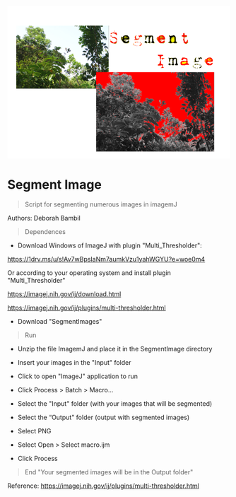 
![name-of-you-image](https://github.com/DeborahBambil/figs/blob/main/Manual%20User.png?raw=true)

# Segment Image
> Script for segmenting numerous images in imagemJ

Authors: Deborah Bambil

> Dependences

- Download Windows of ImageJ with plugin "Multi_Thresholder":

https://1drv.ms/u/s!Av7wBpsIaNm7aumkVzu1yahWGYU?e=woe0m4

Or according to your operating system and install plugin "Multi_Thresholder"

https://imagej.nih.gov/ij/download.html

https://imagej.nih.gov/ij/plugins/multi-thresholder.html

- Download "SegmentImages" 

> Run

- Unzip the file ImagemJ and place it in the SegmentImage directory

- Insert your images in the "Input" folder

- Click to open "ImageJ" application to run

- Click Process > Batch > Macro...

- Select the "Input" folder (with your images that will be segmented)

- Select the “Output" folder (output with segmented images)

- Select PNG

- Select Open > Select macro.ijm

- Click Process

> End "Your segmented images will be in the Output folder"

Reference: https://imagej.nih.gov/ij/plugins/multi-thresholder.html
